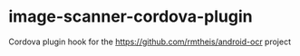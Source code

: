 image-scanner-cordova-plugin
============================

Cordova plugin hook for the https://github.com/rmtheis/android-ocr project
